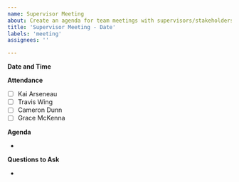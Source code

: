 ```yaml
---
name: Supervisor Meeting
about: Create an agenda for team meetings with supervisors/stakeholders.
title: 'Supervisor Meeting - Date'
labels: 'meeting'
assignees: ''

---
```


**Date and Time**

**Attendance**

- [ ] Kai Arseneau
- [ ] Travis Wing
- [ ] Cameron Dunn
- [ ] Grace McKenna

**Agenda**

- 

**Questions to Ask**

-